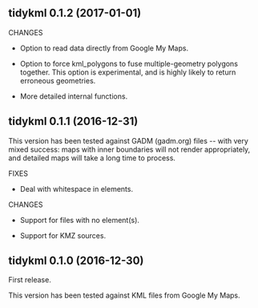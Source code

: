 tidykml 0.1.2 (2017-01-01)
--------------------------

CHANGES

* Option to read data directly from Google My Maps.

* Option to force kml_polygons to fuse multiple-geometry polygons together. This
option is experimental, and is highly likely to return erroneous geometries.

* More detailed internal functions.


tidykml 0.1.1 (2016-12-31)
--------------------------

This version has been tested against GADM (gadm.org) files -- with very mixed 
success: maps with inner boundaries will not render appropriately, and detailed
maps will take a long time to process.

FIXES

* Deal with whitespace in <coordinates> elements.

CHANGES

* Support for files with no <Folder> element(s).

* Support for KMZ sources.


tidykml 0.1.0 (2016-12-30)
--------------------------

First release.

This version has been tested against KML files from Google My Maps.
